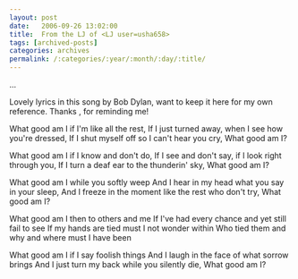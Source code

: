 ```yaml
---
layout: post
date:	2006-09-26 13:02:00
title:  From the LJ of <LJ user=usha658>
tags: [archived-posts]
categories: archives
permalink: /:categories/:year/:month/:day/:title/
---
```

<P>...

Lovely lyrics in this song by Bob Dylan, want to keep it here for my own reference. Thanks <lj user="usha658">, for reminding me!

What good am I if I'm like all the rest,
If I just turned away, when I see how you're dressed,
If I shut myself off so I can't hear you cry,
What good am I?

What good am I if I know and don't do,
If I see and don't say, if I look right through you,
If I turn a deaf ear to the thunderin' sky,
What good am I?

What good am I while you softly weep
And I hear in my head what you say in your sleep,
And I freeze in the moment like the rest who don't try,
What good am I?

What good am I then to others and me
If I've had every chance and yet still fail to see
If my hands are tied must I not wonder within
Who tied them and why and where must I have been

What good am I if I say foolish things
And I laugh in the face of what sorrow brings
And I just turn my back while you silently die,
What good am I? </P>
